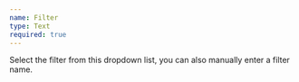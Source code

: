 ```yaml
---
name: Filter
type: Text
required: true
---
```


Select the filter from this dropdown list, you can also manually enter a filter name.